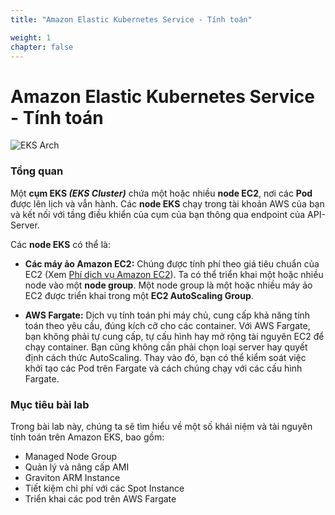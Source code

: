 ```yaml
---
title: "Amazon Elastic Kubernetes Service - Tính toán"

weight: 1
chapter: false
---
```


# Amazon Elastic Kubernetes Service - Tính toán

![EKS Arch](../images/home/Architecture-of-EKS.webp)

### Tổng quan

Một **cụm EKS _(EKS Cluster)_** chứa một hoặc nhiều **node EC2**, nơi các **Pod** được lên lịch và vẫn hành. Các **node EKS** chạy trong tài khoản AWS của bạn và kết nối với tầng điều khiển của cụm của bạn thông qua endpoint của API-Server.

Các **node EKS** có thể là:

- **Các máy ảo Amazon EC2:** Chúng được tính phí theo giá tiêu chuẩn của EC2 (Xem [Phí dịch vụ Amazon EC2](https://aws.amazon.com/ec2/pricing/)). Ta có thể triển khai một hoặc nhiều node vào một **node group**. Một node group là một hoặc nhiều máy ảo EC2 được triển khai trong một **EC2 AutoScaling Group**.

- **AWS Fargate:** Dịch vụ tính toán phi máy chủ, cung cấp khả năng tính toán theo yêu cầu, đúng kích cỡ cho các container. Với AWS Fargate, bạn không phải tự cung cấp, tự cấu hình hay mở rộng tài nguyên EC2 để chạy container. Bạn cũng không cần phải chọn loại server hay quyết định cách thức AutoScaling. Thay vào đó, bạn có thể kiểm soát việc khởi tạo các Pod trên Fargate và cách chúng chạy với các cấu hình Fargate.

### Mục tiêu bài lab
Trong bài lab này, chúng ta sẽ tìm hiểu về một số khái niệm và tài nguyên tính toán trên Amazon EKS, bao gồm:

- Managed Node Group
- Quản lý và nâng cấp AMI
- Graviton ARM Instance
- Tiết kiệm chi phí với các Spot Instance
- Triển khai các pod trên AWS Fargate